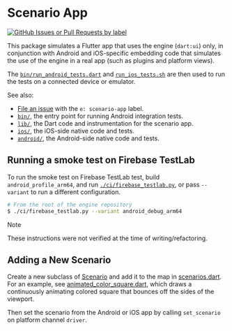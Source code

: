 # Scenario App

[![GitHub Issues or Pull Requests by label](https://img.shields.io/github/issues/flutter/flutter/e%3A%20scenario-app)](https://github.com/flutter/flutter/issues?q=is%3Aopen+is%3Aissue+label%3A%22e%3A+scenario-app%22)

This package simulates a Flutter app that uses the engine (`dart:ui`) only,
in conjunction with Android and iOS-specific embedding code that simulates the
use of the engine in a real app (such as plugins and platform views).

The [`bin/run_android_tests.dart`](bin/run_android_tests.dart) and
[`run_ios_tests.sh`](run_ios_tests.sh) are then used to run the tests on a
connected device or emulator.

See also:

- [File an issue][file_issue] with the `e: scenario-app` label.
- [`bin/`](bin/), the entry point for running Android integration tests.
- [`lib/`](lib/), the Dart code and instrumentation for the scenario app.
- [`ios/`](ios/), the iOS-side native code and tests.
- [`android/`](android/), the Android-side native code and tests.

[file_issue]: https://github.com/flutter/flutter/issues/new?labels=e:%20scenario-app,engine,platform-android,fyi-android,team-engine

## Running a smoke test on Firebase TestLab

To run the smoke test on Firebase TestLab test, build `android_profile_arm64`,
and run [`./ci/firebase_testlab.py`](../../ci/firebase_testlab.py), or pass
`--variant` to run a different configuration.

```sh
# From the root of the engine repository
$ ./ci/firebase_testlab.py --variant android_debug_arm64
```

> [!NOTE]
> These instructions were not verified at the time of writing/refactoring.

## Adding a New Scenario

Create a new subclass of [Scenario](lib/src/scenario.dart) and add it to the map
in [scenarios.dart](lib/src/scenarios.dart). For an example, see
[animated_color_square.dart](lib/src/animated_color_square.dart), which draws a
continuously animating colored square that bounces off the sides of the
viewport.

Then set the scenario from the Android or iOS app by calling `set_scenario` on
platform channel `driver`.

